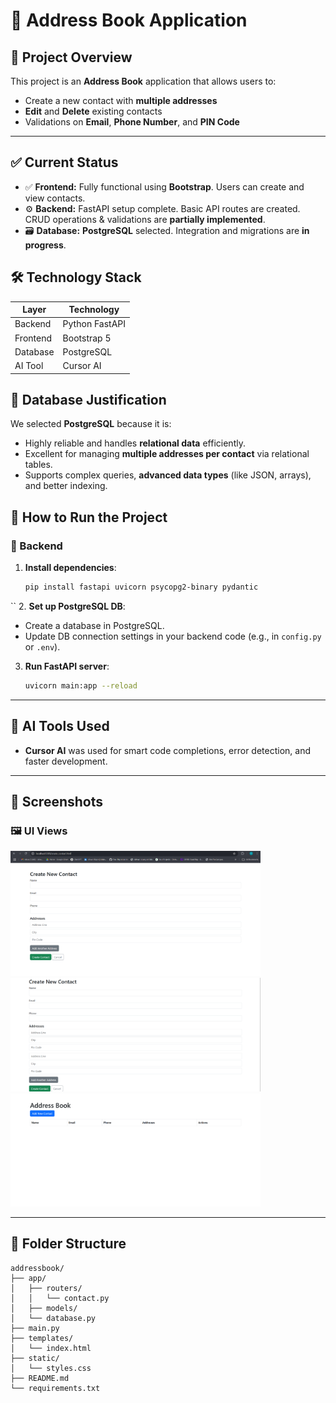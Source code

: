 
# 📒 Address Book Application

## 📌 Project Overview
This project is an **Address Book** application that allows users to:
- Create a new contact with **multiple addresses**
- **Edit** and **Delete** existing contacts
- Validations on **Email**, **Phone Number**, and **PIN Code**

---

## ✅ Current Status
- ✅ **Frontend:** Fully functional using **Bootstrap**. Users can create and view contacts.
- ⚙️ **Backend:** FastAPI setup complete. Basic API routes are created. CRUD operations & validations are **partially implemented**.
- 🗃️ **Database:** **PostgreSQL** selected. Integration and migrations are **in progress**.


## 🛠️ Technology Stack

| Layer       | Technology         |
|-------------|--------------------|
| Backend     | Python FastAPI     |
| Frontend    | Bootstrap 5        |
| Database    | PostgreSQL         |
| AI Tool     | Cursor AI          |



## 💾 Database Justification

We selected **PostgreSQL** because it is:
- Highly reliable and handles **relational data** efficiently.
- Excellent for managing **multiple addresses per contact** via relational tables.
- Supports complex queries, **advanced data types** (like JSON, arrays), and better indexing.


## 🚀 How to Run the Project

### 🔧 Backend

1. **Install dependencies**:
   ```bash 
   pip install fastapi uvicorn psycopg2-binary pydantic
``
2. **Set up PostgreSQL DB**:

   * Create a database in PostgreSQL.
   * Update DB connection settings in your backend code (e.g., in `config.py` or `.env`).

3. **Run FastAPI server**:

   ```bash
   uvicorn main:app --reload
   ```

---

## 🤖 AI Tools Used

* **Cursor AI** was used for smart code completions, error detection, and faster development.

---

## 📸 Screenshots

### 🖼️ UI Views

<img src="ss1 (3).png" alt="Address Book UI" width="400"/>
<img src="ss1 (1).png" alt="Address Book UI" width="400"/>
<img src="ss1 (2).png" alt="Address Book UI" width="400"/>

---

## 📂 Folder Structure

```
addressbook/
├── app/
│   ├── routers/
│   │   └── contact.py
│   ├── models/
│   └── database.py
├── main.py
├── templates/
│   └── index.html
├── static/
│   └── styles.css
├── README.md
└── requirements.txt
```
